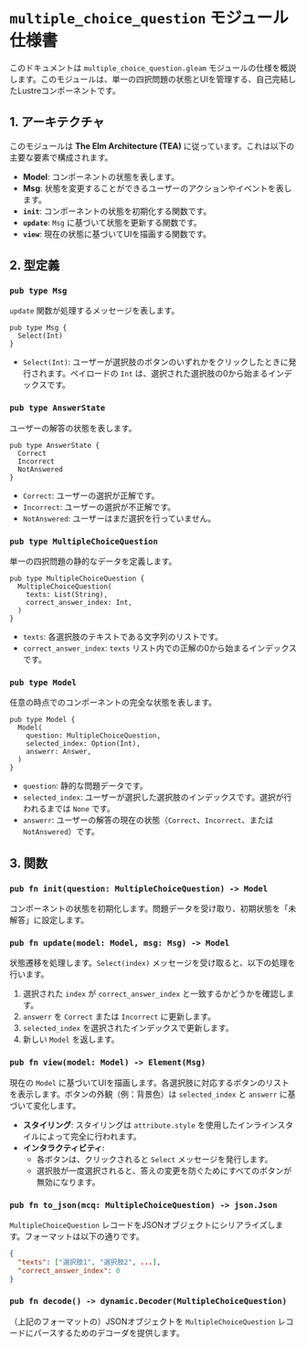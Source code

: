 # `multiple_choice_question` モジュール仕様書

このドキュメントは `multiple_choice_question.gleam` モジュールの仕様を概説します。このモジュールは、単一の四択問題の状態とUIを管理する、自己完結したLustreコンポーネントです。

## 1. アーキテクチャ

このモジュールは **The Elm Architecture (TEA)** に従っています。これは以下の主要な要素で構成されます。

-   **Model**: コンポーネントの状態を表します。
-   **Msg**: 状態を変更することができるユーザーのアクションやイベントを表します。
-   **`init`**: コンポーネントの状態を初期化する関数です。
-   **`update`**: `Msg` に基づいて状態を更新する関数です。
-   **`view`**: 現在の状態に基づいてUIを描画する関数です。

## 2. 型定義

### `pub type Msg`

`update` 関数が処理するメッセージを表します。

```gleam
pub type Msg {
  Select(Int)
}
```

-   `Select(Int)`: ユーザーが選択肢のボタンのいずれかをクリックしたときに発行されます。ペイロードの `Int` は、選択された選択肢の0から始まるインデックスです。

### `pub type AnswerState`

ユーザーの解答の状態を表します。

```gleam
pub type AnswerState {
  Correct
  Incorrect
  NotAnswered
}
```

-   `Correct`: ユーザーの選択が正解です。
-   `Incorrect`: ユーザーの選択が不正解です。
-   `NotAnswered`: ユーザーはまだ選択を行っていません。

### `pub type MultipleChoiceQuestion`

単一の四択問題の静的なデータを定義します。

```gleam
pub type MultipleChoiceQuestion {
  MultipleChoiceQuestion(
    texts: List(String),
    correct_answer_index: Int,
  )
}
```

-   `texts`: 各選択肢のテキストである文字列のリストです。
-   `correct_answer_index`: `texts` リスト内での正解の0から始まるインデックスです。

### `pub type Model`

任意の時点でのコンポーネントの完全な状態を表します。

```gleam
pub type Model {
  Model(
    question: MultipleChoiceQuestion,
    selected_index: Option(Int),
    answerr: Answer,
  )
}
```

-   `question`: 静的な問題データです。
-   `selected_index`: ユーザーが選択した選択肢のインデックスです。選択が行われるまでは `None` です。
-   `answerr`: ユーザーの解答の現在の状態（`Correct`、`Incorrect`、または `NotAnswered`）です。

## 3. 関数

### `pub fn init(question: MultipleChoiceQuestion) -> Model`

コンポーネントの状態を初期化します。問題データを受け取り、初期状態を「未解答」に設定します。

### `pub fn update(model: Model, msg: Msg) -> Model`

状態遷移を処理します。`Select(index)` メッセージを受け取ると、以下の処理を行います。
1.  選択された `index` が `correct_answer_index` と一致するかどうかを確認します。
2.  `answerr` を `Correct` または `Incorrect` に更新します。
3.  `selected_index` を選択されたインデックスで更新します。
4.  新しい `Model` を返します。

### `pub fn view(model: Model) -> Element(Msg)`

現在の `Model` に基づいてUIを描画します。各選択肢に対応するボタンのリストを表示します。ボタンの外観（例：背景色）は `selected_index` と `answerr` に基づいて変化します。

-   **スタイリング**: スタイリングは `attribute.style` を使用したインラインスタイルによって完全に行われます。
-   **インタラクティビティ**:
    -   各ボタンは、クリックされると `Select` メッセージを発行します。
    -   選択肢が一度選択されると、答えの変更を防ぐためにすべてのボタンが無効になります。

### `pub fn to_json(mcq: MultipleChoiceQuestion) -> json.Json`

`MultipleChoiceQuestion` レコードをJSONオブジェクトにシリアライズします。フォーマットは以下の通りです。

```json
{
  "texts": ["選択肢1", "選択肢2", ...],
  "correct_answer_index": 0
}
```

### `pub fn decode() -> dynamic.Decoder(MultipleChoiceQuestion)`

（上記のフォーマットの）JSONオブジェクトを `MultipleChoiceQuestion` レコードにパースするためのデコーダを提供します。